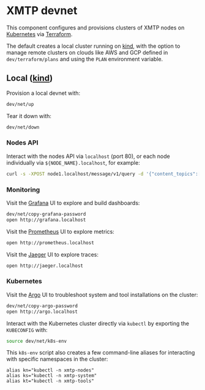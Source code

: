 # XMTP devnet

This component configures and provisions clusters of XMTP nodes on [Kubernetes](https://kubernetes.io/) via [Terraform](https://terraform.io/).

The default creates a local cluster running on [kind](https://kind.sigs.k8s.io/), with the option to manage remote clusters on clouds like AWS and GCP defined in `dev/terraform/plans` and using the `PLAN` environment variable.

## Local ([kind](https://kind.sigs.k8s.io/))

Provision a local devnet with:

```sh
dev/net/up
```

Tear it down with:

```sh
dev/net/down
```

### Nodes API

Interact with the nodes API via `localhost` (port 80), or each node individually via `${NODE_NAME}.localhost`, for example:

```sh
curl -s -XPOST node1.localhost/message/v1/query -d '{"content_topics":["topic"]}' | jq
```

### Monitoring

Visit the [Grafana](https://prometheus.io/) UI to explore and build dashboards:

```sh
dev/net/copy-grafana-password
open http://grafana.localhost
```

Visit the [Prometheus](https://prometheus.io/) UI to explore metrics:

```sh
open http://prometheus.localhost
```

Visit the [Jaeger](https://www.jaegertracing.io/) UI to explore traces:

```sh
open http://jaeger.localhost
```

### Kubernetes

Visit the [Argo](https://argo-cd.readthedocs.io/en/stable/) UI to troubleshoot system and tool installations on the cluster:

```sh
dev/net/copy-argo-password
open http://argo.localhost
```

Interact with the Kubernetes cluster directly via `kubectl` by exporting the `KUBECONFIG` with:

```sh
source dev/net/k8s-env
```

This `k8s-env` script also creates a few command-line aliases for interacting with specific namespaces in the cluster:
```
alias kn="kubectl -n xmtp-nodes"
alias ks="kubectl -n xmtp-system"
alias kt="kubectl -n xmtp-tools"
```
